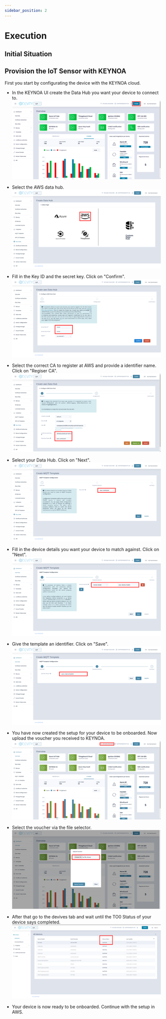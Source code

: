 ```yaml
---
sidebar_position: 2
---
```


# Execution


## Initial Situation


## Provision the IoT Sensor with KEYNOA

First you start by configurating the device with the KEYNOA cloud.

- In the KEYNOA UI create the Data Hub you want your device to connect to.
![KEYNOA](/img/KEYNOA/Dashboard.png)

- Select the AWS data hub.
![KEYNOA](/img/KEYNOA/AWS/Data-Hub.png)
 
- Fill in the Key ID and the secret key. Click on "Confirm".
![KEYNOA](/img/KEYNOA/AWS/Data-Hub-details.png)

- Select the correct CA to register at AWS and provide a identifier name. Click on "Regiser CA".
![KEYNOA](/img/KEYNOA/AWS/Data-Hub-details-2.png)

- Select your Data Hub. Click on "Next".
![KEYNOA](/img/KEYNOA/IoT-Central/MQTT-template-1.png)

- Fill in the device details you want your device to match against. Click on "Next".
![KEYNOA](/img/KEYNOA/MQTT-template-2.png)

- Give the template an identifier. Click on "Save".
![KEYNOA](/img/KEYNOA/MQTT-template-3.png)

- You have now created the setup for your device to be onboarded. Now upload the voucher you received to KEYNOA.
![KEYNOA](/img/KEYNOA/upload-voucher.png)

- Select the voucher via the file selector.
![KEYNOA](/img/KEYNOA/upload-voucher-2.png)

- After that go to the devives tab and wait until the TO0 Status of your device says completed.
![KEYNOA](/img/KEYNOA/TO0.png)

- Your device is now ready to be onboarded. Continue with the setup in AWS.